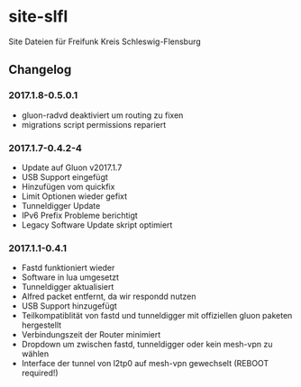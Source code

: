 # site-slfl
Site Dateien für Freifunk Kreis Schleswig-Flensburg

## Changelog

### 2017.1.8-0.5.0.1
- gluon-radvd deaktiviert um routing zu fixen
- migrations script permissions repariert

### 2017.1.7-0.4.2-4
- Update auf Gluon v2017.1.7
- USB Support eingefügt
- Hinzufügen vom quickfix
- Limit Optionen wieder gefixt
- Tunneldigger Update
- IPv6 Prefix Probleme berichtigt
- Legacy Software Update skript optimiert

### 2017.1.1-0.4.1
- Fastd funktioniert wieder
- Software in lua umgesetzt
- Tunneldigger aktualisiert
- Alfred packet entfernt, da wir respondd nutzen
- USB Support hinzugefügt
- Teilkompatiblität von fastd und tunneldigger mit offiziellen gluon paketen hergestellt
- Verbindungszeit der Router minimiert
- Dropdown um zwischen fastd, tunneldigger oder kein mesh-vpn zu wählen
- Interface der tunnel von l2tp0 auf mesh-vpn gewechselt (REBOOT required!)

